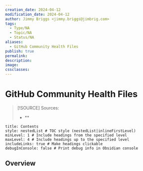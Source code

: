 ```yaml
---
creation_date: 2024-04-12
modification_date: 2024-04-12
author: Jimmy Briggs <jimmy.briggs@jimbrig.com>
tags:
  - Type/NA
  - Topic/NA
  - Status/NA
aliases:
  - GitHub Community Health Files
publish: true
permalink:
description:
image:
cssclasses:
---
```


# GitHub Community Health Files

> [!SOURCE] Sources:
> - **

```table-of-contents
title: Contents 
style: nestedList # TOC style (nestedList|inlineFirstLevel)
minLevel: 1 # Include headings from the specified level
maxLevel: 4 # Include headings up to the specified level
includeLinks: true # Make headings clickable
debugInConsole: false # Print debug info in Obsidian console
```

## Overview

